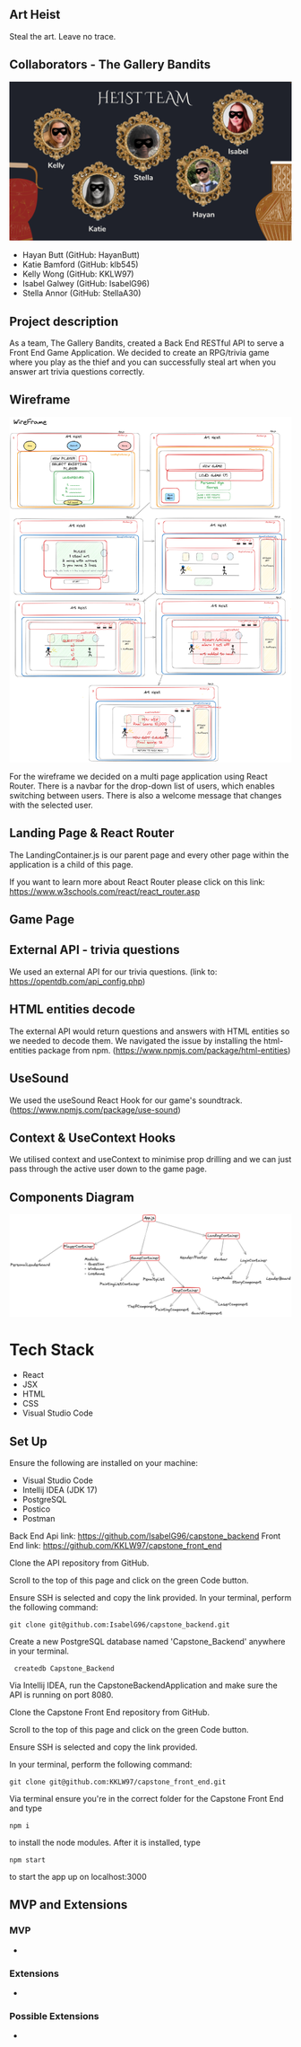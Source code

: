 ## Art Heist 
Steal the art. Leave no trace.

## Collaborators - The Gallery Bandits

![GalleryBandits](https://github.com/KKLW97/capstone_front_end/blob/main/The%20Gallery%20Bandits.png)
<ul>
    <li>Hayan Butt (GitHub: HayanButt) </li>
    <li>Katie Bamford (GitHub: klb545)</li>
    <li>Kelly Wong (GitHub: KKLW97)</li>
    <li>Isabel Galwey (GitHub: IsabelG96)</li>
    <li>Stella Annor (GitHub: StellaA30) </li>
</ul>

## Project description

As a team, The Gallery Bandits, created a Back End RESTful API to serve a Front End Game Application. We decided to create an RPG/trivia game where you play as the thief and you can successfully steal art when you answer art trivia questions correctly.

## Wireframe

![WireframeExtensions](https://github.com/KKLW97/capstone_front_end/blob/main/src/Wireframe.png)

For the wireframe we decided on a multi page application using React Router. There is a navbar for the drop-down list of users, which enables switching between users. There is also a welcome message that changes with the selected user.  </li>

## Landing Page & React Router

The LandingContainer.js is our parent page and every other page within the application is a child of this page.

If you want to learn more about React Router please click on this link: https://www.w3schools.com/react/react_router.asp

## Game Page

## External API - trivia questions

We used an external API for our trivia questions. (link to: https://opentdb.com/api_config.php) 

## HTML entities decode

The external API would return questions and answers with HTML entities so we needed to decode them. We navigated the issue by installing the html-entities package from npm. (https://www.npmjs.com/package/html-entities)

## UseSound

We used the useSound React Hook for our game's soundtrack. (https://www.npmjs.com/package/use-sound)

## Context & UseContext Hooks

We utilised context and useContext to minimise prop drilling and we can just pass through the active user down to the game page.

## Components Diagram

![Components.png](https://github.com/KKLW97/capstone_front_end/blob/main/src/Component.png)

 

# Tech Stack
<ul>
    <li>React</li>
    <li>JSX</li>
    <li>HTML</li>
    <li>CSS</li>
    <li>Visual Studio Code</li>
</ul>

## Set Up 

Ensure the following are installed on your machine:
<ul>
<li>Visual Studio Code</li>
<li>Intellij IDEA (JDK 17)</li>
<li>PostgreSQL</li>
<li>Postico</li>
<li>Postman</li>
</ul>

Back End Api link: https://github.com/IsabelG96/capstone_backend
Front End link: https://github.com/KKLW97/capstone_front_end


Clone the API repository from GitHub. 

Scroll to the top of this page and click on the green Code button. 

Ensure SSH is selected and copy the link provided. In your terminal, perform the following command:
  <pre><code>git clone git@github.com:IsabelG96/capstone_backend.git</code></pre> </li>

Create a new PostgreSQL database named 'Capstone_Backend' anywhere in your terminal.
  <pre> <code>createdb Capstone_Backend </code></pre>

Via Intellij IDEA, run the CapstoneBackendApplication and make sure the API is running on port 8080.

Clone the Capstone Front End repository from GitHub. 

Scroll to the top of this page and click on the green Code button. 

Ensure SSH is selected and copy the link provided. 

In your terminal, perform the following command:
  <pre><code>git clone git@github.com:KKLW97/capstone_front_end.git</code></pre> 

Via terminal ensure you're in the correct folder for the Capstone Front End and type 
<pre><code>npm i</code></pre>
to install the node modules. After it is installed, type 
<pre><code>npm start</code></pre>
to start the app up on localhost:3000

## MVP and Extensions
### MVP
* 

### Extensions
* 

### Possible Extensions
* 

